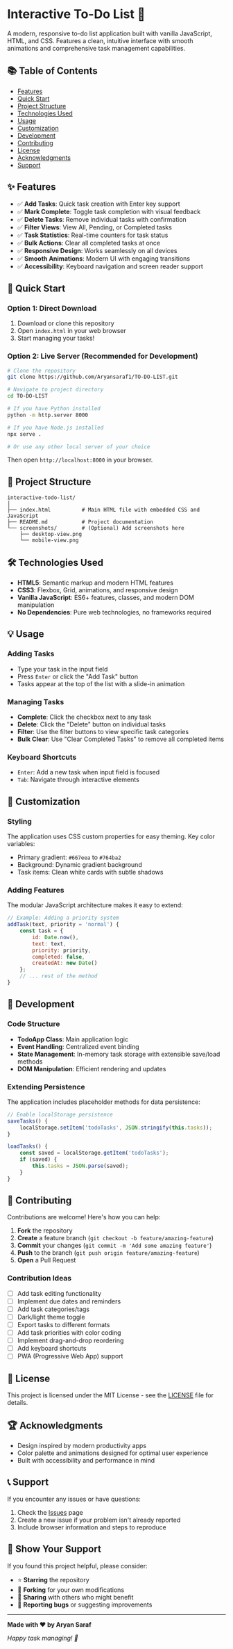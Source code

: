 # Interactive To-Do List 📝

A modern, responsive to-do list application built with vanilla JavaScript, HTML, and CSS. Features a clean, intuitive interface with smooth animations and comprehensive task management capabilities.

## 📚 Table of Contents

- [Features](#-features)
- [Quick Start](#-quick-start)
- [Project Structure](#-project-structure)
- [Technologies Used](#-technologies-used)
- [Usage](#-usage)
- [Customization](#-customization)
- [Development](#-development)
- [Contributing](#-contributing)
- [License](#-license)
- [Acknowledgments](#-acknowledgments)
- [Support](#-support)

## ✨ Features

- ✅ **Add Tasks**: Quick task creation with Enter key support
- ✅ **Mark Complete**: Toggle task completion with visual feedback
- ✅ **Delete Tasks**: Remove individual tasks with confirmation
- ✅ **Filter Views**: View All, Pending, or Completed tasks
- ✅ **Task Statistics**: Real-time counters for task status
- ✅ **Bulk Actions**: Clear all completed tasks at once
- ✅ **Responsive Design**: Works seamlessly on all devices
- ✅ **Smooth Animations**: Modern UI with engaging transitions
- ✅ **Accessibility**: Keyboard navigation and screen reader support

## 🚀 Quick Start

### Option 1: Direct Download
1. Download or clone this repository
2. Open `index.html` in your web browser
3. Start managing your tasks!

### Option 2: Live Server (Recommended for Development)
```bash
# Clone the repository
git clone https://github.com/Aryansaraf1/TO-DO-LIST.git

# Navigate to project directory
cd TO-DO-LIST

# If you have Python installed
python -m http.server 8000

# If you have Node.js installed
npx serve .

# Or use any other local server of your choice
```

Then open `http://localhost:8000` in your browser.

## 📁 Project Structure

```
interactive-todo-list/
│
├── index.html          # Main HTML file with embedded CSS and JavaScript
├── README.md           # Project documentation
└── screenshots/        # (Optional) Add screenshots here
    ├── desktop-view.png
    └── mobile-view.png
```

## 🛠️ Technologies Used

- **HTML5**: Semantic markup and modern HTML features
- **CSS3**: Flexbox, Grid, animations, and responsive design
- **Vanilla JavaScript**: ES6+ features, classes, and modern DOM manipulation
- **No Dependencies**: Pure web technologies, no frameworks required

## 💡 Usage

### Adding Tasks
- Type your task in the input field
- Press `Enter` or click the "Add Task" button
- Tasks appear at the top of the list with a slide-in animation

### Managing Tasks
- **Complete**: Click the checkbox next to any task
- **Delete**: Click the "Delete" button on individual tasks
- **Filter**: Use the filter buttons to view specific task categories
- **Bulk Clear**: Use "Clear Completed Tasks" to remove all completed items

### Keyboard Shortcuts
- `Enter`: Add a new task when input field is focused
- `Tab`: Navigate through interactive elements

## 🎨 Customization

### Styling
The application uses CSS custom properties for easy theming. Key color variables:
- Primary gradient: `#667eea` to `#764ba2`
- Background: Dynamic gradient background
- Task items: Clean white cards with subtle shadows

### Adding Features
The modular JavaScript architecture makes it easy to extend:

```javascript
// Example: Adding a priority system
addTask(text, priority = 'normal') {
    const task = {
        id: Date.now(),
        text: text,
        priority: priority,
        completed: false,
        createdAt: new Date()
    };
    // ... rest of the method
}
```

## 🔧 Development

### Code Structure
- **TodoApp Class**: Main application logic
- **Event Handling**: Centralized event binding
- **State Management**: In-memory task storage with extensible save/load methods
- **DOM Manipulation**: Efficient rendering and updates

### Extending Persistence
The application includes placeholder methods for data persistence:

```javascript
// Enable localStorage persistence
saveTasks() {
    localStorage.setItem('todoTasks', JSON.stringify(this.tasks));
}

loadTasks() {
    const saved = localStorage.getItem('todoTasks');
    if (saved) {
        this.tasks = JSON.parse(saved);
    }
}
```

## 🤝 Contributing

Contributions are welcome! Here's how you can help:

1. **Fork** the repository
2. **Create** a feature branch (`git checkout -b feature/amazing-feature`)
3. **Commit** your changes (`git commit -m 'Add some amazing feature'`)
4. **Push** to the branch (`git push origin feature/amazing-feature`)
5. **Open** a Pull Request

### Contribution Ideas
- [ ] Add task editing functionality
- [ ] Implement due dates and reminders
- [ ] Add task categories/tags
- [ ] Dark/light theme toggle
- [ ] Export tasks to different formats
- [ ] Add task priorities with color coding
- [ ] Implement drag-and-drop reordering
- [ ] Add keyboard shortcuts
- [ ] PWA (Progressive Web App) support

## 📝 License

This project is licensed under the MIT License - see the [LICENSE](LICENSE) file for details.

## 🏆 Acknowledgments

- Design inspired by modern productivity apps
- Color palette and animations designed for optimal user experience
- Built with accessibility and performance in mind

## 📞 Support

If you encounter any issues or have questions:

1. Check the [Issues](https://github.com/yourusername/interactive-todo-list/issues) page
2. Create a new issue if your problem isn't already reported
3. Include browser information and steps to reproduce

## 🌟 Show Your Support

If you found this project helpful, please consider:
- ⭐ **Starring** the repository
- 🍴 **Forking** for your own modifications
- 📢 **Sharing** with others who might benefit
- 🐛 **Reporting bugs** or suggesting improvements

---

**Made with ❤️ by Aryan Saraf**

*Happy task managing! 🎯*